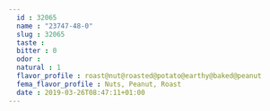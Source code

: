 ```yaml
---
  id : 32065
  name : "23747-48-0"
  slug : 32065
  taste : 
  bitter : 0
  odor : 
  natural : 1
  flavor_profile : roast@nut@roasted@potato@earthy@baked@peanut
  fema_flavor_profile : Nuts, Peanut, Roast
  date : 2019-03-26T08:47:11+01:00
---
```



